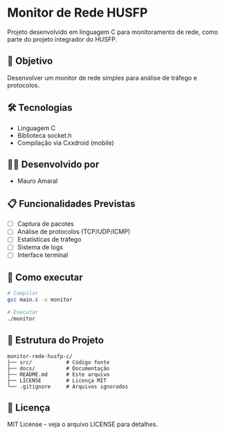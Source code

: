 # Monitor de Rede HUSFP

Projeto desenvolvido em linguagem C para monitoramento de rede, como parte do projeto integrador do HUSFP.

## 🎯 Objetivo
Desenvolver um monitor de rede simples para análise de tráfego e protocolos.

## 🛠️ Tecnologias
- Linguagem C
- Biblioteca socket.h
- Compilação via Cxxdroid (mobile)

## 👨‍💻 Desenvolvido por
- Mauro Amaral

## 📋 Funcionalidades Previstas
- [ ] Captura de pacotes
- [ ] Análise de protocolos (TCP/UDP/ICMP)
- [ ] Estatísticas de tráfego
- [ ] Sistema de logs
- [ ] Interface terminal

## 🚀 Como executar
~~~bash
# Compilar
gcc main.c -o monitor

# Executar
./monitor
~~~

## 📂 Estrutura do Projeto
~~~
monitor-rede-husfp-c/
├── src/           # Código fonte
├── docs/          # Documentação
├── README.md      # Este arquivo
├── LICENSE        # Licença MIT
└── .gitignore     # Arquivos ignorados
~~~

## 📄 Licença
MIT License - veja o arquivo LICENSE para detalhes.
